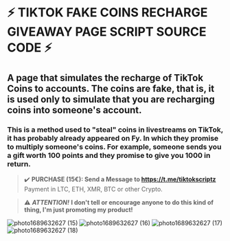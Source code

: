 # ⚡ TIKTOK FAKE COINS RECHARGE GIVEAWAY PAGE SCRIPT SOURCE CODE ⚡

## A page that simulates the recharge of TikTok Coins to accounts. The coins are fake, that is, it is used only to simulate that you are recharging coins into someone's account.

### This is a method used to "steal" coins in livestreams on TikTok, it has probably already appeared on Fy. In which they promise to multiply someone's coins. For example, someone sends you a gift worth 100 points and they promise to give you 1000 in return.

> ✔️ **PURCHASE (15€): Send a Message to https://t.me/tiktokscriptz** Payment in LTC, ETH, XMR, BTC or other Crypto.


>⚠️ ***ATTENTION!*** **I don't tell or encourage anyone to do this kind of thing, I'm just promoting my product!**


![photo1689632627 (15)](https://github.com/ferre1raa/TikTok-Fake-Coins-Recharge-Page/assets/140260560/b2b4161e-0585-4fc2-b93a-934e7817cf4c)
![photo1689632627 (16)](https://github.com/ferre1raa/TikTok-Fake-Coins-Recharge-Page/assets/140260560/d6bdcc30-6c72-4c8a-a054-ccaf64473b98)
![photo1689632627 (17)](https://github.com/ferre1raa/TikTok-Fake-Coins-Recharge-Page/assets/140260560/a55c9d4b-3b18-4c80-afed-d7f634301e07)
![photo1689632627 (18)](https://github.com/ferre1raa/TikTok-Fake-Coins-Recharge-Page/assets/140260560/aedeb0ce-7887-49ba-81f8-dda52fa7d37f)
